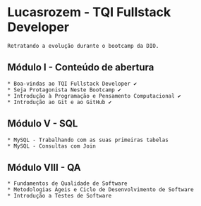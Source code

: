 # Lucasrozem - TQI Fullstack Developer 

	Retratando a evolução durante o bootcamp da DIO.

## Módulo I - Conteúdo de abertura
	
	* Boa-vindas ao TQI Fullstack Developer ✔
	* Seja Protagonista Neste Bootcamp ✔
	* Introdução à Programação e Pensamento Computacional ✔
	* Introdução ao Git e ao GitHub ✔

## Módulo V - SQL
	
	* MySQL - Trabalhando com as suas primeiras tabelas
	* MySQL - Consultas com Join

## Módulo VIII - QA
	
	* Fundamentos de Qualidade de Software
	* Metodologias Ágeis e Ciclo de Desenvolvimento de Software
	* Introdução a Testes de Software
	
